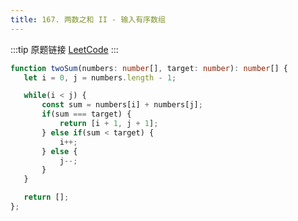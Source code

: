 ```yaml
---
title: 167. 两数之和 II - 输入有序数组
---
```

:::tip 原题链接
[LeetCode](https://leetcode-cn.com/problems/two-sum-ii-input-array-is-sorted/)
:::

```typescript
function twoSum(numbers: number[], target: number): number[] {
   let i = 0, j = numbers.length - 1;

   while(i < j) {
       const sum = numbers[i] + numbers[j];
       if(sum === target) {
           return [i + 1, j + 1];
       } else if(sum < target) {
           i++;
       } else {
           j--;
       }
   }

   return [];
};
```
